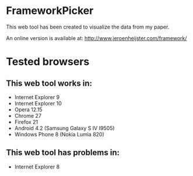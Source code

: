 FrameworkPicker
===============
This web tool has been created to visualize the data from my paper.

An online version is available at: http://www.jeroenheijster.com/framework/

Tested browsers
===============
This web tool works in:
-------------
 * Internet Explorer 9
 * Internet Explorer 10
 * Opera 12.15
 * Chrome 27
 * Firefox 21
 * Android 4.2 (Samsung Galaxy S IV I9505)
 * Windows Phone 8 (Nokia Lumia 820)

This web tool has problems in:
-------------
 * Internet Explorer 8
